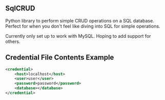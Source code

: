 SqlCRUD
-------

Python library to perform simple CRUD operations on a SQL database.  Perfect for when you don't feel like diving into SQL for simple operations.

Currently only set up to work with MySQL.
Hoping to add support for others.

Credential File Contents Example
--------------------------------

```xml
<credential>
	<host>localhost</host>
	<user>user</user>
	<password>password</password>
	<database></database>
</credential>
```
